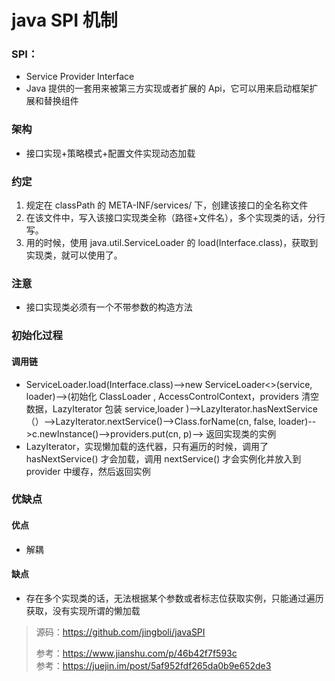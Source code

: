 # java SPI 机制
### SPI： 
* Service Provider Interface
* Java 提供的一套用来被第三方实现或者扩展的 Api，它可以用来启动框架扩展和替换组件

### 架构
* 接口实现+策略模式+配置文件实现动态加载

### 约定
1. 规定在 classPath 的 META-INF/services/ 下，创建该接口的全名称文件
2. 在该文件中，写入该接口实现类全称（路径+文件名），多个实现类的话，分行写。
3. 用的时候，使用 java.util.ServiceLoader 的 load(Interface.class)，获取到实现类，就可以使用了。

### 注意
* 接口实现类必须有一个不带参数的构造方法

### 初始化过程
#### 调用链
* ServiceLoader.load(Interface.class)-->new ServiceLoader<>(service, loader)-->(初始化 ClassLoader , AccessControlContext，providers 清空数据，LazyIterator 包装 service,loader )-->LazyIterator.hasNextService（）-->LazyIterator.nextService()-->Class.forName(cn, false, loader)-->c.newInstance()-->providers.put(cn, p)--> 返回实现类的实例
* LazyIterator，实现懒加载的迭代器，只有遍历的时候，调用了 hasNextService() 才会加载，调用 nextService() 才会实例化并放入到 provider 中缓存，然后返回实例

### 优缺点

#### 优点
* 解耦

#### 缺点
* 存在多个实现类的话，无法根据某个参数或者标志位获取实例，只能通过遍历获取，没有实现所谓的懒加载

> 源码：https://github.com/jingboli/javaSPI    
>
> 参考：https://www.jianshu.com/p/46b42f7f593c    
> 参考：https://juejin.im/post/5af952fdf265da0b9e652de3